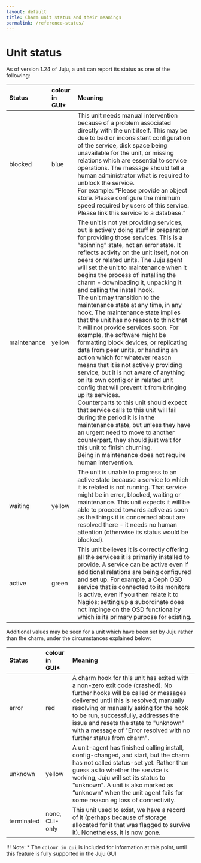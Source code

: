 ```yaml
---
layout: default
title: Charm unit status and their meanings  
permalink: /reference-status/
---
```



# Unit status

As of version 1.24 of Juju, a unit can report its status as one of the
following:

| Status       | colour in GUI* | Meaning                                      |
| :----------- | :------------- | :------------------------------------------- |
| blocked      | blue           | This unit needs manual intervention because of a problem associated directly with the unit itself. This may be due to bad or inconsistent configuration of the service, disk space being unavailable for the unit, or missing relations which are essential to service operations. The message should tell a human administrator what is required to unblock the service.<br> For example: “Please provide an object store. Please configure the minimum speed required by users of this service. Please link this service to a database.”|
|maintenance  |yellow          |The unit is not yet providing services, but is actively doing stuff in preparation for providing those services. This is a “spinning” state, not an error state. It reflects activity on the unit itself, not on peers or related units. The Juju agent will set the unit to maintenance when it begins the process of installing the charm - downloading it, unpacking it and calling the install hook.<br>The unit may transition to the maintenance state at any time, in any hook. The maintenance state implies that the unit has no reason to think that it will not provide services soon. For example, the software might be formatting block devices, or replicating data from peer units, or handling an action which for whatever reason means that it is not actively providing service, but it is not aware of anything on its own config or in related unit config that will prevent it from bringing up its services.<br>Counterparts to this unit should expect that service calls to this unit will fail during the period it is in the maintenance state, but unless they have an urgent need to move to another counterpart, they should just wait for this unit to finish churning.<br> Being in maintenance does not require human intervention.|
|waiting      |yellow         | The unit is unable to progress to an active state because a service to which it is related is not running. That service might be in error, blocked, waiting or maintenance. This unit expects it will be able to proceed towards active as soon as the things it is concerned about are resolved there - it needs no human attention (otherwise its status would be blocked).|
|active |green| This unit believes it is correctly offering all the services it is primarily installed to provide. A service can be active even if additional relations are being configured and set up. For example, a Ceph OSD service that is connected to its monitors is active, even if you then relate it to Nagios; setting up a  subordinate does not impinge on the OSD functionality which is its primary purpose for existing.|

Additional values may be seen for a unit which have been set by Juju rather
than the charm, under the circumstances explained below:

|Status       | colour in GUI* |Meaning                                      |
|:------------|:---------------|:--------------------------------------------|
| error       | red            |A charm hook for this unit has exited with a non-zero exit code (crashed). No further hooks will be called or messages delivered until this is resolved; manually resolving or manually asking for the hook to be run, successfully, addresses the issue and resets the state to "unknown" with a message of "Error resolved with no further status from charm".|
| unknown     |yellow         | A unit-agent has finished calling install, config-changed, and start, but the charm has not called status-set yet. Rather than guess as to whether the service is working, Juju will set its status to "unknown". A unit is also marked as “unknown” when the unit agent fails for some reason eg loss of connectivity.|
|terminated |none, CLI-only | This unit used to exist, we have a record of it (perhaps because of storage allocated for it that was flagged to survive it). Nonetheless, it is now gone.|

!!! Note: * The `colour in gui` is included for information at this point, until
this feature is fully supported in the Juju GUI

 
